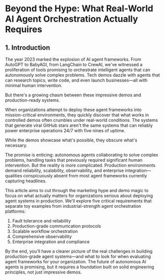 # Beyond the Hype: What Real-World AI Agent Orchestration Actually Requires

## 1. Introduction

The year 2023 marked the explosion of AI agent frameworks. From AutoGPT to BabyAGI, from LangChain to CrewAI, we've witnessed a proliferation of tools promising to orchestrate intelligent agents that can autonomously solve complex problems. Tech demos dazzle with agents that can research topics, write code, and even launch businesses—all with minimal human intervention.

But there's a growing chasm between these impressive demos and production-ready systems.

When organizations attempt to deploy these agent frameworks into mission-critical environments, they quickly discover that what works in controlled demos often crumbles under real-world conditions. The systems that generate viral GitHub stars aren't the same systems that can reliably power enterprise operations 24/7 with five nines of uptime.

While the demos showcase what's possible, they obscure what's necessary.

The promise is enticing: autonomous agents collaborating to solve complex problems, handling tasks that previously required significant human intervention. But the reality is more complicated. Production environments demand reliability, scalability, observability, and enterprise integration—qualities conspicuously absent from most agent frameworks currently capturing headlines.

This article aims to cut through the marketing hype and demo magic to focus on what actually matters for organizations serious about deploying agent systems in production. We'll explore five critical requirements that separate toy examples from industrial-strength agent orchestration platforms:

1. Fault tolerance and reliability
2. Production-grade communication protocols
3. Scalable workflow orchestration
4. Comprehensive observability
5. Enterprise integration and compliance

By the end, you'll have a clearer picture of the real challenges in building production-grade agent systems—and what to look for when evaluating agent frameworks for your organization. The future of autonomous AI agents is promising, but it requires a foundation built on solid engineering principles, not just impressive demos. 
